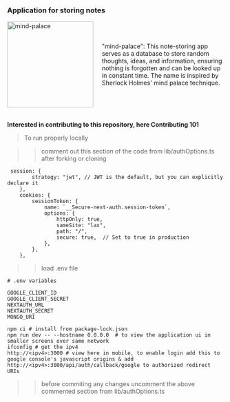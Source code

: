 ### Application for storing notes

<div style="display: flex; align-items: center;">
    <div>
        <img src="https://github.com/user-attachments/assets/334d6efe-1ea6-4406-a37b-738a54d67f3c" alt="mind-palace" width="200" style="margin-right: 20px;">
    </div>
    <div>
       <p>"mind-palace": This note-storing app serves as a database to store random thoughts, ideas, and information, ensuring nothing is forgotten and can be looked up in constant time. The name is inspired by Sherlock Holmes' mind palace technique.</p>
  </div>
</div>
<br>

**Interested in contributing to this repository, here Contributing 101**

> To run properly locally

> > comment out this section of the code from lib/authOptions.ts after forking or cloning

```
 session: {
        strategy: "jwt", // JWT is the default, but you can explicitly declare it
    },
    cookies: {
        sessionToken: {
            name: `__Secure-next-auth.session-token`,
            options: {
                httpOnly: true,
                sameSite: "lax",
                path: "/",
                secure: true,  // Set to true in production
            },
        },
    },
```

> > load .env file

```
# .env variables

GOOGLE_CLIENT_ID
GOOGLE_CLIENT_SECRET
NEXTAUTH_URL
NEXTAUTH_SECRET
MONGO_URI

```

```
npm ci # install from package-lock.json
npm run dev -- --hostname 0.0.0.0  # to view the application ui in smaller screens over same network
ifconfig # get the ipv4
http://<ipv4>:3000 # view here in mobile, to enable login add this to google console's javascript origins & add http://<ipv4>:3000/api/auth/callback/google to authorized redirect URIs
```

> > before commiting any changes uncomment the above commented section from lib/authOptions.ts
